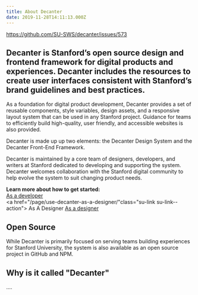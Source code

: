 ```yaml
---
title: About Decanter
date: 2019-11-28T14:11:13.000Z
---
```

https://github.com/SU-SWS/decanter/issues/573

## Decanter is Stanford’s open source design and frontend framework for digital products and experiences. Decanter includes the resources to create user interfaces consistent with Stanford’s brand guidelines and best practices.

As a foundation for digital product development, Decanter provides a set of reusable components, style variables, design assets, and a responsive layout system that can be used in any Stanford project. Guidance for teams to efficiently build high-quality, user friendly, and accessible websites is also provided. 

Decanter is made up up two elements: the Decanter Design System and the Decanter Front-End Framework.

Decanter is maintained by a core team of designers, developers, and writers at Stanford dedicated to developing and supporting the system. Decanter welcomes collaboration with the Stanford digital community to help evolve the system to suit changing product needs. 

**Learn more about how to get started:** \
[As a developer](https://elegant-poitras-87214a.netlify.com/page/use-decanter-as-a-developer/)\
<a href="/page/use-decanter-as-a-designer/"class="su-link su-link--action"> As A Designer</a>
[As a designer](https://elegant-poitras-87214a.netlify.com/page/use-decanter-as-a-designer/)

## Open Source 

While Decanter is primarily focused on serving teams building experiences for Stanford University, the system is also available as an open source project in GitHub and NPM.

## Why is it called "Decanter"

....
